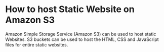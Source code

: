 # How to host Static Website on Amazon S3

Amazon Simple Storage Service (Amazon S3) can be used to host static Websites. S3 buckets can be used to host the HTML, CSS and JavaScript files for entire static websites.
